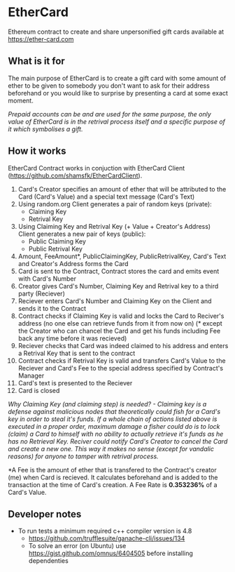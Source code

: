 # EtherCard
Ethereum contract to create and share unpersonified gift cards available at https://ether-card.com

## What is it for
The main purpose of EtherCard is to create a gift card with some amount of ether to be given to somebody you don't want to ask for their address beforehand or you would like to surprise by presenting a card at some exact moment.

_Prepaid accounts can be and are used for the same purpose, the only value of EtherCard is in the retrival process itself and a specific purpose of it which symbolises a gift._

## How it works
EtherCard Contract works in conjuction with EtherCard Client (https://github.com/shamsfk/EtherCardClient).

1. Card's Creator specifies an amount of ether that will be attributed to the Card (Card's Value) and a special text message (Card's Text)
2. Using random.org Client generates a pair of random keys (private):
    * Claiming Key
    * Retrival Key
3. Using Claiming Key and Retrival Key (+ Value + Creator's Address) Client generates a new pair of keys (public):
    * Public Claiming Key
    * Public Retrival Key
4. Amount, FeeAmount*, PublicClaimingKey, PublicRetrivalKey, Card's Text and Creator's Address forms the Card
5. Card is sent to the Contract, Contract stores the card and emits event with Card's Number
6. Creator gives Card's Number, Claiming Key and Retrival key to a third party (Reciever)
7. Reciever enters Card's Number and Claiming Key on the Client and sends it to the Contract
8. Contract checks if Claiming Key is valid and locks the Card to Reciver's address (no one else can retrieve funds from it from now on) (* except the Creator who can chancel the Card and get his funds including Fee back any time before it was recieved)
9. Reciever checks that Card was indeed claimed to his address and enters a Retrival Key that is sent to the contract
10. Contract checks if Retrival Key is valid and transfers Card's Value to the Reciever and Card's Fee to the special address specified by Contract's Manager
11. Card's text is presented to the Reciever
12. Card is closed

_Why Claiming Key (and claiming step) is needed? - Claiming key is a defense against malicious nodes that theoretically could fish for a Card's key in order to steal it's funds. If a whole chain of actions listed above is executed in a proper order, maximum damage a fisher could do is to lock (claim) a Card to himself with no ability to actually retrieve it's funds as he has no Retrieval Key. Reciver could notify Card's Creator to cancel the Card and create a new one. This way it makes no sense (except for vandalic reasons) for anyone to tamper with retrival process._

*A Fee is the amount of ether that is transfered to the Contract's creator (me) when Card is recieved. It calculates beforehand and is added to the transaction at the time of Card's creation. A Fee Rate is **0.353236%** of a Card's Value.

## Developer notes
* To run tests a minimum required c++ compiler version is 4.8
    * https://github.com/trufflesuite/ganache-cli/issues/134
    * To solve an error (on Ubuntu) use https://gist.github.com/omnus/6404505 before installing dependenties
